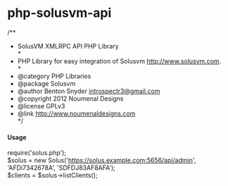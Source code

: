 php-solusvm-api
===============

/**<br />
 * SolusVM XMLRPC API PHP Library<br />
 *<br />
 * PHP Library for easy integration of Solusvm <http://www.solusvm.com>.<br />
 *<br />
 * @category   PHP Libraries<br />
 * @package    Solusvm<br />
 * @author     Benton Snyder <introspectr3@gmail.com><br />
 * @copyright  2012 Noumenal Designs<br />
 * @license    GPLv3<br />
 * @link       http://www.noumenaldesigns.com<br />
 */<br />

<h4>Usage</h4>

 require('solus.php');<br />
 $solus = new Solus('https://solus.example.com:5656/api/admin', 'AFDi7342678A', 'SDFDJ83AF8AFA');<br />
 $clients = $solus->listClients();<br />
